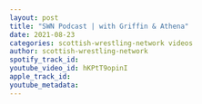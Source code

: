 ```yaml
---
layout: post
title: "SWN Podcast | with Griffin & Athena"
date: 2021-08-23
categories: scottish-wrestling-network videos
author: scottish-wrestling-network
spotify_track_id: 
youtube_video_id: hKPtT9opinI
apple_track_id: 
youtube_metadata: 
---
```

